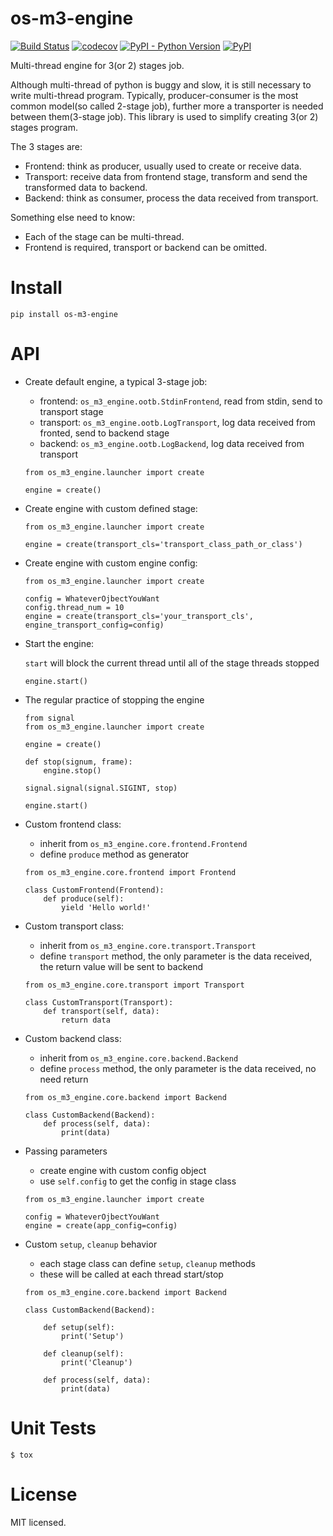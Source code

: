 # os-m3-engine

[![Build Status](https://www.travis-ci.org/cfhamlet/os-m3-engine.svg?branch=master)](https://www.travis-ci.org/cfhamlet/os-m3-engine)
[![codecov](https://codecov.io/gh/cfhamlet/os-m3-engine/branch/master/graph/badge.svg)](https://codecov.io/gh/cfhamlet/os-m3-engine)
[![PyPI - Python Version](https://img.shields.io/pypi/pyversions/os-m3-engine.svg)](https://pypi.python.org/pypi/os-m3-engine)
[![PyPI](https://img.shields.io/pypi/v/os-m3-engine.svg)](https://pypi.python.org/pypi/os-m3-engine)

Multi-thread engine for 3(or 2) stages job.



Although multi-thread of python is buggy and slow, it is still necessary to write multi-thread program. Typically, producer-consumer is the most common model(so called 2-stage job), further more a transporter is needed between them(3-stage job). This library is used to simplify creating 3(or 2) stages program. 



The 3 stages are:

* Frontend: think as producer, usually used to create or receive data.
* Transport: receive data from frontend stage, transform and send the transformed data to backend.
* Backend: think as consumer, process the data received from transport.



Something else need to know:

* Each of the stage can be multi-thread.
* Frontend is required, transport or backend can be omitted.




# Install

`pip install os-m3-engine`

# API

* Create default engine, a typical 3-stage job:

    - frontend: ``os_m3_engine.ootb.StdinFrontend``, read from stdin, send to transport stage
    - transport: ``os_m3_engine.ootb.LogTransport``, log data received from fronted, send to backend stage
    - backend: ``os_m3_engine.ootb.LogBackend``, log data received from transport

    ```
    from os_m3_engine.launcher import create
    
    engine = create()
    ```

* Create engine with custom defined stage:

    ```
    from os_m3_engine.launcher import create
    
    engine = create(transport_cls='transport_class_path_or_class')
    ```

* Create engine with custom engine config:

    ```
    from os_m3_engine.launcher import create
    
    config = WhateverOjbectYouWant
    config.thread_num = 10
    engine = create(transport_cls='your_transport_cls', engine_transport_config=config) 
    ```

* Start the engine:

    ``start`` will block the current thread until all of the stage threads stopped
    
    ```
    engine.start()
    ```

* The regular practice of stopping the engine

    ```
    from signal
    from os_m3_engine.launcher import create
    
    engine = create()
    
    def stop(signum, frame):
        engine.stop()
    
    signal.signal(signal.SIGINT, stop)
    
    engine.start()
    ```
    
* Custom frontend class:

    - inherit from ``os_m3_engine.core.frontend.Frontend``
    - define ``produce`` method as generator

    ```
    from os_m3_engine.core.frontend import Frontend
    
    class CustomFrontend(Frontend):
        def produce(self):
            yield 'Hello world!'
    ```
    
* Custom transport class:

    - inherit from ``os_m3_engine.core.transport.Transport``
    - define ``transport`` method, the only parameter is the data received, the return value will be sent to backend

    ```
    from os_m3_engine.core.transport import Transport
    
    class CustomTransport(Transport):
        def transport(self, data):
            return data
    ```

* Custom backend class:

    - inherit from ``os_m3_engine.core.backend.Backend``
    - define ``process`` method, the only parameter is the data received, no need return

    ```
    from os_m3_engine.core.backend import Backend
    
    class CustomBackend(Backend):
        def process(self, data):
            print(data)
    ```

* Passing parameters

    - create engine with custom config object
    - use ``self.config`` to get the config in stage class

    ```
    from os_m3_engine.launcher import create
    
    config = WhateverOjbectYouWant
    engine = create(app_config=config)
    ```


* Custom ``setup``, ``cleanup`` behavior
  
    - each stage class can define ``setup``, ``cleanup`` methods
    - these will be called at each thread start/stop
    
    
    ```
    from os_m3_engine.core.backend import Backend
    
    class CustomBackend(Backend):
    
        def setup(self):
            print('Setup')
            
        def cleanup(self):
            print('Cleanup')
        
        def process(self, data):
            print(data)
    ```



# Unit Tests

`$ tox`

# License

MIT licensed.
